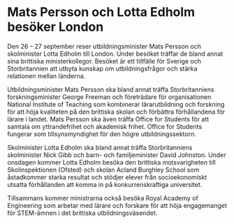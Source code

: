 # Mats Persson och Lotta Edholm besöker London

Den 26 – 27 september reser utbildningsminister Mats Persson och skolminister Lotta Edholm till London. Under besöket träffar de bland annat sina brittiska ministerkollegor. Besöket är ett tillfälle för Sverige och Storbritannien att utbyta kunskap om utbildningsfrågor och stärka relationen mellan länderna.

Utbildningsminister Mats Persson ska bland annat träffa Storbritanniens forskningsminister George Freeman och företrädare för organisationen National Institute of Teaching som kombinerar lärarutbildning och forskning för att höja kvaliteten på den brittiska skolan och förbättra förhållandena för lärare i landet. Mats Persson ska även träffa Office for Students för att samtala om yttrandefrihet och akademisk frihet. Office for Students fungerar som tillsynsmyndighet för den högre utbildningssektorn.

Skolminister Lotta Edholm ska bland annat träffa Storbritanniens skolminister Nick Gibb och barn- och familjeminister David Johnston. Under onsdagen kommer Lotta Edholm besöka den brittiska motsvarigheten till Skolinspektionen (Ofsted) och skolan Acland Burghley School som åstadkommer starka resultat och stödjer elever från socioekonomiskt utsatta förhållanden att komma in på konkurrenskraftiga universitet.

Tillsammans kommer ministrarna också besöka Royal Academy of Engineering som arbetar med lärare och forskare för att höja engagemanget för STEM-ämnen i det brittiska utbildningsväsendet.
